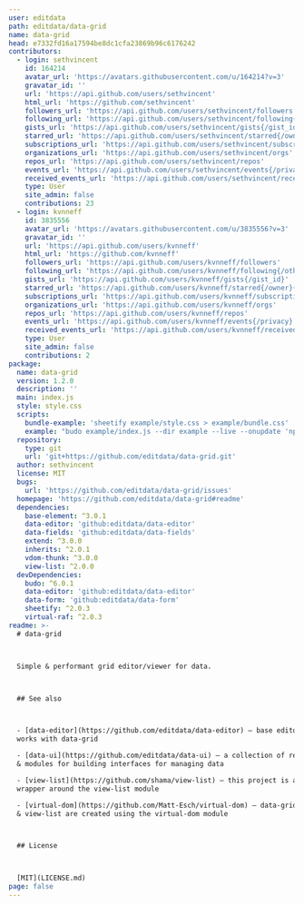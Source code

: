 ```yaml
---
user: editdata
path: editdata/data-grid
name: data-grid
head: e7332fd16a17594be8dc1cfa23869b96c6176242
contributors:
  - login: sethvincent
    id: 164214
    avatar_url: 'https://avatars.githubusercontent.com/u/164214?v=3'
    gravatar_id: ''
    url: 'https://api.github.com/users/sethvincent'
    html_url: 'https://github.com/sethvincent'
    followers_url: 'https://api.github.com/users/sethvincent/followers'
    following_url: 'https://api.github.com/users/sethvincent/following{/other_user}'
    gists_url: 'https://api.github.com/users/sethvincent/gists{/gist_id}'
    starred_url: 'https://api.github.com/users/sethvincent/starred{/owner}{/repo}'
    subscriptions_url: 'https://api.github.com/users/sethvincent/subscriptions'
    organizations_url: 'https://api.github.com/users/sethvincent/orgs'
    repos_url: 'https://api.github.com/users/sethvincent/repos'
    events_url: 'https://api.github.com/users/sethvincent/events{/privacy}'
    received_events_url: 'https://api.github.com/users/sethvincent/received_events'
    type: User
    site_admin: false
    contributions: 23
  - login: kvnneff
    id: 3835556
    avatar_url: 'https://avatars.githubusercontent.com/u/3835556?v=3'
    gravatar_id: ''
    url: 'https://api.github.com/users/kvnneff'
    html_url: 'https://github.com/kvnneff'
    followers_url: 'https://api.github.com/users/kvnneff/followers'
    following_url: 'https://api.github.com/users/kvnneff/following{/other_user}'
    gists_url: 'https://api.github.com/users/kvnneff/gists{/gist_id}'
    starred_url: 'https://api.github.com/users/kvnneff/starred{/owner}{/repo}'
    subscriptions_url: 'https://api.github.com/users/kvnneff/subscriptions'
    organizations_url: 'https://api.github.com/users/kvnneff/orgs'
    repos_url: 'https://api.github.com/users/kvnneff/repos'
    events_url: 'https://api.github.com/users/kvnneff/events{/privacy}'
    received_events_url: 'https://api.github.com/users/kvnneff/received_events'
    type: User
    site_admin: false
    contributions: 2
package:
  name: data-grid
  version: 1.2.0
  description: ''
  main: index.js
  style: style.css
  scripts:
    bundle-example: 'sheetify example/style.css > example/bundle.css'
    example: "budo example/index.js --dir example --live --onupdate 'npm run bundle-example'"
  repository:
    type: git
    url: 'git+https://github.com/editdata/data-grid.git'
  author: sethvincent
  license: MIT
  bugs:
    url: 'https://github.com/editdata/data-grid/issues'
  homepage: 'https://github.com/editdata/data-grid#readme'
  dependencies:
    base-element: ^3.0.1
    data-editor: 'github:editdata/data-editor'
    data-fields: 'github:editdata/data-fields'
    extend: ^3.0.0
    inherits: ^2.0.1
    vdom-thunk: ^3.0.0
    view-list: ^2.0.0
  devDependencies:
    budo: ^6.0.1
    data-editor: 'github:editdata/data-editor'
    data-form: 'github:editdata/data-form'
    sheetify: ^2.0.3
    virtual-raf: ^2.0.3
readme: >-
  # data-grid



  Simple & performant grid editor/viewer for data.



  ## See also



  - [data-editor](https://github.com/editdata/data-editor) – base editor that
  works with data-grid

  - [data-ui](https://github.com/editdata/data-ui) – a collection of resources
  & modules for building interfaces for managing data

  - [view-list](https://github.com/shama/view-list) – this project is a thin
  wrapper around the view-list module

  - [virtual-dom](https://github.com/Matt-Esch/virtual-dom) – data-grid
  & view-list are created using the virtual-dom module



  ## License



  [MIT](LICENSE.md)
page: false
---
```


